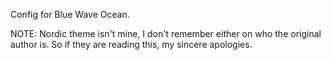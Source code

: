 Config for Blue Wave Ocean.

NOTE: Nordic theme isn't mine, I don't remember either on who the original author is. So if they are reading this, my sincere apologies.
